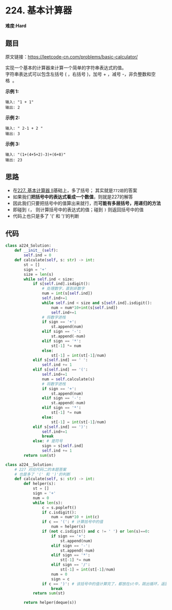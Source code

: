 # 224. 基本计算器
**难度:Hard**
## 题目
原文链接：https://leetcode-cn.com/problems/basic-calculator/

实现一个基本的计算器来计算一个简单的字符串表达式的值。  
字符串表达式可以包含左括号 ( ，右括号 )，加号 + ，减号 -，非负整数和空格  。

**示例 1:**
```
输入: "1 + 1"
输出: 2
```
**示例 2:**
```
输入: " 2-1 + 2 "
输出: 3
```
**示例 3:**
```
输入: "(1+(4+5+2)-3)+(6+8)"
输出: 23
```

## 思路
* 在[227. 基本计算器 II](https://github.com/czzbb/leetcode-python/blob/master/code/0227-%E5%9F%BA%E6%9C%AC%E8%AE%A1%E7%AE%97%E5%99%A8%20II.md)基础上，多了括号；
其实就是`772题`的答案
* 如果我们**把括号中的表达式看成一个数值**，则就是227的解答
* 因此我们只要把括号中的值算出来就行，而**可能有多层括号，用递归的方法**
* 即碰到 `(`， 则计算括号中的表达式的值；碰到 `)` 则返回括号中的值
* 代码上也只是多了 '(' 和 ')'的判断

## 代码
```python
class a224_Solution:
    def __init__(self):
        self.ind = 0
    def calculate(self, s: str) -> int:
        st = []
        sign = '+'
        size = len(s)
        while self.ind < size:
            if s[self.ind].isdigit():
                # 处理数字，直到非数字
                num = int(s[self.ind])
                self.ind+=1
                while self.ind < size and s[self.ind].isdigit():
                    num = num*10+int(s[self.ind])
                    self.ind+=1
                # 将数字进栈
                if sign == '+':
                    st.append(num)
                elif sign == '-':
                    st.append(-num)
                elif sign == '*':
                    st[-1] *= num
                else:
                    st[-1] = int(st[-1]/num)
            elif s[self.ind] == ' ':
                self.ind += 1
            elif s[self.ind] == '(':
                self.ind+=1
                num = self.calculate(s)
                # 将数字进栈
                if sign == '+':
                    st.append(num)
                elif sign == '-':
                    st.append(-num)
                elif sign == '*':
                    st[-1] *= num
                else:
                    st[-1] = int(st[-1]/num)
            elif s[self.ind] == ')':
                self.ind+=1
                break
            else: # 是符号
                sign = s[self.ind]
                self.ind += 1
        return sum(st)
```
```python
class a224__Solution:
    # 227 对应代码二的本题答案
    # 也是多了 '(' 和 ')'的判断
    def calculate(self, s: str) -> int:
        def helper(s):
            st = []
            sign = '+'
            num = 0
            while len(s):
                c = s.popleft()
                if c.isdigit():
                    num = num*10 + int(c)
                if c == '(': # 计算括号中的值
                    num = helper(s)
                if (not c.isdigit() and c != ' ') or len(s)==0:
                    if sign == '+':
                        st.append(num)
                    elif sign == '-':
                        st.append(-num)
                    elif sign == '*':
                        st[-1] *= num
                    elif sign == '/':
                        st[-1] = int(st[-1]/num)
                    num = 0
                    sign = c
                if c == ')': # 该括号中的值计算完了，都放在st中，跳出循环，返回sum(st)
                    break
            return sum(st)

        return helper(deque(s))
```
